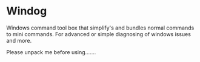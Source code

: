 # Windog
Windows command tool box that simplify's and bundles normal commands to mini commands. For advanced or simple diagnosing of windows issues and more.  

Please unpack me before using.......

